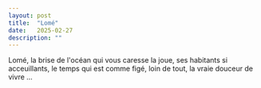 ```yaml
---
layout: post
title:  "Lomé"
date:   2025-02-27
description: ""
---
```


<p class="intro"><span class="dropcap">L</span>omé, la brise de l'océan qui vous caresse la joue, ses habitants si acceuillants, le temps qui est comme figé, loin de tout, la vraie douceur de vivre ...</p>

